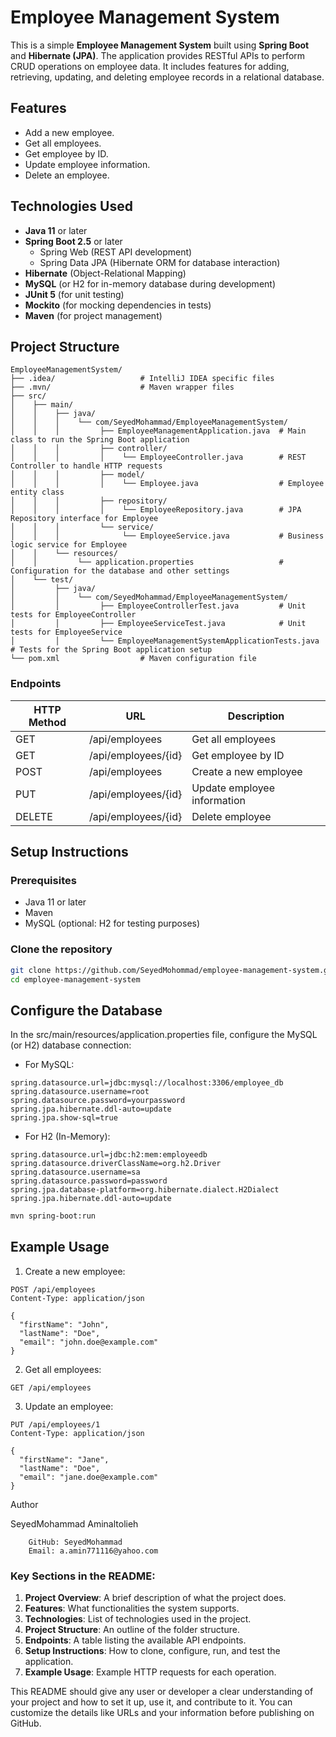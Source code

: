 # Employee Management System

This is a simple **Employee Management System** built using **Spring Boot** and **Hibernate (JPA)**. The application provides RESTful APIs to perform CRUD operations on employee data. It includes features for adding, retrieving, updating, and deleting employee records in a relational database.

## Features

- Add a new employee.
- Get all employees.
- Get employee by ID.
- Update employee information.
- Delete an employee.

## Technologies Used

- **Java 11** or later
- **Spring Boot 2.5** or later
    - Spring Web (REST API development)
    - Spring Data JPA (Hibernate ORM for database interaction)
- **Hibernate** (Object-Relational Mapping)
- **MySQL** (or H2 for in-memory database during development)
- **JUnit 5** (for unit testing)
- **Mockito** (for mocking dependencies in tests)
- **Maven** (for project management)

## Project Structure
```
EmployeeManagementSystem/
├── .idea/                   # IntelliJ IDEA specific files
├── .mvn/                    # Maven wrapper files
├── src/
│    ├── main/
│    │    ├── java/
│    │    │    └── com/SeyedMohammad/EmployeeManagementSystem/
│    │    │         ├── EmployeeManagementApplication.java  # Main class to run the Spring Boot application
│    │    │         ├── controller/
│    │    │         │    └── EmployeeController.java        # REST Controller to handle HTTP requests
│    │    │         ├── model/
│    │    │         │    └── Employee.java                  # Employee entity class
│    │    │         ├── repository/
│    │    │         │    └── EmployeeRepository.java        # JPA Repository interface for Employee
│    │    │         └── service/
│    │    │              └── EmployeeService.java           # Business logic service for Employee
│    │    └── resources/
│    │         └── application.properties                   # Configuration for the database and other settings
│    └── test/
│         ├── java/
│         │    └── com/SeyedMohammad/EmployeeManagementSystem/
│         │         ├── EmployeeControllerTest.java         # Unit tests for EmployeeController
│         │         ├── EmployeeServiceTest.java            # Unit tests for EmployeeService
│         │         └── EmployeeManagementSystemApplicationTests.java  # Tests for the Spring Boot application setup
└── pom.xml                  # Maven configuration file
```


### Endpoints

| HTTP Method | URL               | Description                    |
| ----------- | ----------------- | ------------------------------ |
| GET         | /api/employees     | Get all employees               |
| GET         | /api/employees/{id} | Get employee by ID              |
| POST        | /api/employees     | Create a new employee           |
| PUT         | /api/employees/{id} | Update employee information     |
| DELETE      | /api/employees/{id} | Delete employee                 |

## Setup Instructions

### Prerequisites

- Java 11 or later
- Maven
- MySQL (optional: H2 for testing purposes)

### Clone the repository

```bash
git clone https://github.com/SeyedMohommad/employee-management-system.git
cd employee-management-system
```

## Configure the Database

In the src/main/resources/application.properties file, configure the MySQL (or H2) database connection:
 - For MySQL:
```
spring.datasource.url=jdbc:mysql://localhost:3306/employee_db
spring.datasource.username=root
spring.datasource.password=yourpassword
spring.jpa.hibernate.ddl-auto=update
spring.jpa.show-sql=true
```
 - For H2 (In-Memory):
```
spring.datasource.url=jdbc:h2:mem:employeedb
spring.datasource.driverClassName=org.h2.Driver
spring.datasource.username=sa
spring.datasource.password=password
spring.jpa.database-platform=org.hibernate.dialect.H2Dialect
spring.jpa.hibernate.ddl-auto=update
```
```bash
mvn spring-boot:run
```

## Example Usage
1. Create a new employee:
```
POST /api/employees
Content-Type: application/json

{
  "firstName": "John",
  "lastName": "Doe",
  "email": "john.doe@example.com"
}

```
2. Get all employees:
```
GET /api/employees
```
3. Update an employee:
```
PUT /api/employees/1
Content-Type: application/json

{
  "firstName": "Jane",
  "lastName": "Doe",
  "email": "jane.doe@example.com"
}
```

Author

SeyedMohammad Aminaltolieh 
```
    GitHub: SeyedMohammad
    Email: a.amin771116@yahoo.com
```


### Key Sections in the README:
1. **Project Overview**: A brief description of what the project does.
2. **Features**: What functionalities the system supports.
3. **Technologies**: List of technologies used in the project.
4. **Project Structure**: An outline of the folder structure.
5. **Endpoints**: A table listing the available API endpoints.
6. **Setup Instructions**: How to clone, configure, run, and test the application.
7. **Example Usage**: Example HTTP requests for each operation.


This README should give any user or developer a clear understanding of your project and how to set it up, use it, and contribute to it. You can customize the details like URLs and your information before publishing on GitHub.
